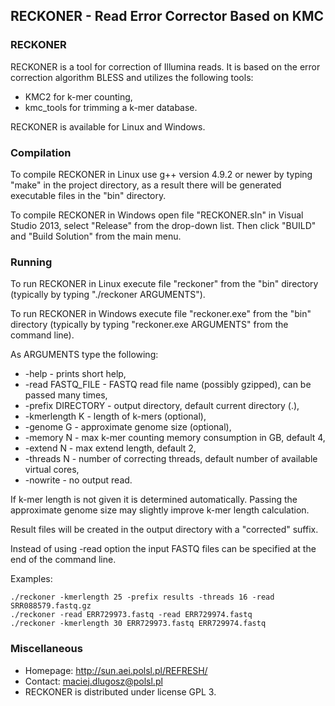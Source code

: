 ## RECKONER - Read Error Corrector Based on KMC
### RECKONER
RECKONER is a tool for correction of Illumina reads. It is based
on the error correction algorithm BLESS and utilizes the following tools:
+ KMC2 for k-mer counting,
+ kmc_tools for trimming a k-mer database.

RECKONER is available for Linux and Windows.

### Compilation
To compile RECKONER in Linux use g++ version 4.9.2 or newer
by typing "make" in the project directory, as a result
there will be generated executable files in the "bin" directory.

To compile RECKONER in Windows open file "RECKONER.sln"
in Visual Studio 2013, select "Release" from the drop-down list.
Then click "BUILD" and "Build Solution" from the main menu.

### Running
To run RECKONER in Linux execute file "reckoner" from the "bin" directory 
(typically by typing "./reckoner ARGUMENTS").

To run RECKONER in Windows execute file "reckoner.exe" from the "bin" directory
(typically by typing "reckoner.exe ARGUMENTS" from the command line).

As ARGUMENTS type the following:
+ -help - prints short help,
+ -read FASTQ_FILE - FASTQ read file name (possibly gzipped), can be passed many times,
+ -prefix DIRECTORY - output directory, default current directory (.),
+ -kmerlength K - length of k-mers (optional),
+ -genome G - approximate genome size (optional),
+ -memory N - max k-mer counting memory consumption in GB, default 4,
+ -extend N - max extend length, default 2,
+ -threads N - number of correcting threads, default number of available virtual cores,
+ -nowrite - no output read.

If k-mer length is not given it is determined automatically.
Passing the approximate genome size may slightly improve
k-mer length calculation.

Result files will be created in the output directory with a "corrected" suffix.

Instead of using -read option the input FASTQ files
can be specified at the end of the command line.

Examples:
```
./reckoner -kmerlength 25 -prefix results -threads 16 -read SRR088579.fastq.gz
./reckoner -read ERR729973.fastq -read ERR729974.fastq
./reckoner -kmerlength 30 ERR729973.fastq ERR729974.fastq
```

### Miscellaneous
+ Homepage: http://sun.aei.polsl.pl/REFRESH/
+ Contact: maciej.dlugosz@polsl.pl
+ RECKONER is distributed under license GPL 3.
